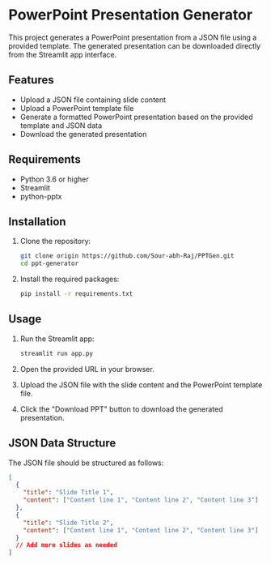 # PowerPoint Presentation Generator

This project generates a PowerPoint presentation from a JSON file using a provided template. The generated presentation can be downloaded directly from the Streamlit app interface.

## Features

- Upload a JSON file containing slide content
- Upload a PowerPoint template file
- Generate a formatted PowerPoint presentation based on the provided template and JSON data
- Download the generated presentation

## Requirements

- Python 3.6 or higher
- Streamlit
- python-pptx

## Installation

1. Clone the repository:

   ```bash
   git clone origin https://github.com/Sour-abh-Raj/PPTGen.git
   cd ppt-generator
   ```

2. Install the required packages:
   ```bash
   pip install -r requirements.txt
   ```

## Usage

1. Run the Streamlit app:

   ```bash
   streamlit run app.py
   ```

2. Open the provided URL in your browser.

3. Upload the JSON file with the slide content and the PowerPoint template file.

4. Click the "Download PPT" button to download the generated presentation.

## JSON Data Structure

The JSON file should be structured as follows:

```json
[
  {
    "title": "Slide Title 1",
    "content": ["Content line 1", "Content line 2", "Content line 3"]
  },
  {
    "title": "Slide Title 2",
    "content": ["Content line 1", "Content line 2", "Content line 3"]
  }
  // Add more slides as needed
]
```
